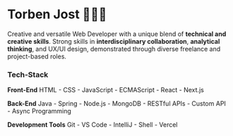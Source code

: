 # Torben Jost :raising_hand:👨‍💻

Creative and versatile Web Developer with a unique blend of **technical and creative skills**. Strong skills in **interdisciplinary collaboration**, **analytical thinking**, and UX/UI design, demonstrated through diverse freelance and project-based roles.

### Tech-Stack

**Front-End**
HTML - CSS - JavaScript - ECMAScript - React - Next.js 

**Back-End**
Java - Spring - Node.js - MongoDB - RESTful APIs - Custom API - Async Programming

**Development Tools**
Git - VS Code - IntelliJ - Shell - Vercel

